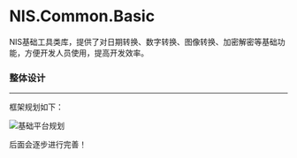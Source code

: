 # NIS.Common.Basic
NIS基础工具类库，提供了对日期转换、数字转换、图像转换、加密解密等基础功能，方便开发人员使用，提高开发效率。



### 整体设计

---

框架规划如下：  

![基础平台规划](https://ae01.alicdn.com/kf/Hb623dc86e2924a70a58141265132a78aP.jpg)



后面会逐步进行完善！

